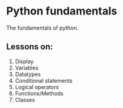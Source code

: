 # Python fundamentals
The fundamentals of python.
## Lessons on:
1. Display
2. Variables
3. Datatypes
4. Conditional statements
5. Logical operators
6. Functions/Methods
7. Classes
